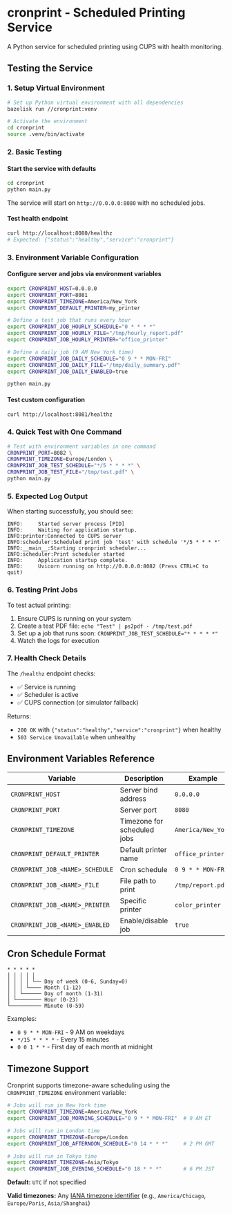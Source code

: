 # cronprint - Scheduled Printing Service

A Python service for scheduled printing using CUPS with health monitoring.

## Testing the Service

### 1. Setup Virtual Environment

```bash
# Set up Python virtual environment with all dependencies
bazelisk run //cronprint:venv

# Activate the environment
cd cronprint
source .venv/bin/activate
```

### 2. Basic Testing

#### Start the service with defaults

```bash
cd cronprint
python main.py
```

The service will start on `http://0.0.0.0:8080` with no scheduled jobs.

#### Test health endpoint

```bash
curl http://localhost:8080/healthz
# Expected: {"status":"healthy","service":"cronprint"}
```

### 3. Environment Variable Configuration

#### Configure server and jobs via environment variables

```bash
export CRONPRINT_HOST=0.0.0.0
export CRONPRINT_PORT=8081
export CRONPRINT_TIMEZONE=America/New_York
export CRONPRINT_DEFAULT_PRINTER=my_printer

# Define a test job that runs every hour
export CRONPRINT_JOB_HOURLY_SCHEDULE="0 * * * *"
export CRONPRINT_JOB_HOURLY_FILE="/tmp/hourly_report.pdf"
export CRONPRINT_JOB_HOURLY_PRINTER="office_printer"

# Define a daily job (9 AM New York time)
export CRONPRINT_JOB_DAILY_SCHEDULE="0 9 * * MON-FRI"
export CRONPRINT_JOB_DAILY_FILE="/tmp/daily_summary.pdf"
export CRONPRINT_JOB_DAILY_ENABLED=true

python main.py
```

#### Test custom configuration

```bash
curl http://localhost:8081/healthz
```

### 4. Quick Test with One Command

```bash
# Test with environment variables in one command
CRONPRINT_PORT=8082 \
CRONPRINT_TIMEZONE=Europe/London \
CRONPRINT_JOB_TEST_SCHEDULE="*/5 * * * *" \
CRONPRINT_JOB_TEST_FILE="/tmp/test.pdf" \
python main.py
```

### 5. Expected Log Output

When starting successfully, you should see:

```
INFO:     Started server process [PID]
INFO:     Waiting for application startup.
INFO:printer:Connected to CUPS server
INFO:scheduler:Scheduled print job 'test' with schedule '*/5 * * * *'
INFO:__main__:Starting cronprint scheduler...
INFO:scheduler:Print scheduler started
INFO:     Application startup complete.
INFO:     Uvicorn running on http://0.0.0.0:8082 (Press CTRL+C to quit)
```

### 6. Testing Print Jobs

To test actual printing:

1. Ensure CUPS is running on your system
2. Create a test PDF file: `echo "Test" | ps2pdf - /tmp/test.pdf`
3. Set up a job that runs soon: `CRONPRINT_JOB_TEST_SCHEDULE="* * * * *"`
4. Watch the logs for execution

### 7. Health Check Details

The `/healthz` endpoint checks:

- ✅ Service is running
- ✅ Scheduler is active
- ✅ CUPS connection (or simulator fallback)

Returns:

- `200 OK` with `{"status":"healthy","service":"cronprint"}` when healthy
- `503 Service Unavailable` when unhealthy

## Environment Variables Reference

| Variable                        | Description                 | Example            |
| ------------------------------- | --------------------------- | ------------------ |
| `CRONPRINT_HOST`                | Server bind address         | `0.0.0.0`          |
| `CRONPRINT_PORT`                | Server port                 | `8080`             |
| `CRONPRINT_TIMEZONE`            | Timezone for scheduled jobs | `America/New_York` |
| `CRONPRINT_DEFAULT_PRINTER`     | Default printer name        | `office_printer`   |
| `CRONPRINT_JOB_<NAME>_SCHEDULE` | Cron schedule               | `0 9 * * MON-FRI`  |
| `CRONPRINT_JOB_<NAME>_FILE`     | File path to print          | `/tmp/report.pdf`  |
| `CRONPRINT_JOB_<NAME>_PRINTER`  | Specific printer            | `color_printer`    |
| `CRONPRINT_JOB_<NAME>_ENABLED`  | Enable/disable job          | `true`             |

## Cron Schedule Format

```
* * * * *
│ │ │ │ │
│ │ │ │ └── Day of week (0-6, Sunday=0)
│ │ │ └──── Month (1-12)
│ │ └────── Day of month (1-31)
│ └──────── Hour (0-23)
└────────── Minute (0-59)
```

Examples:

- `0 9 * * MON-FRI` - 9 AM on weekdays
- `*/15 * * * *` - Every 15 minutes
- `0 0 1 * *` - First day of each month at midnight

## Timezone Support

Cronprint supports timezone-aware scheduling using the `CRONPRINT_TIMEZONE` environment variable:

```bash
# Jobs will run in New York time
export CRONPRINT_TIMEZONE=America/New_York
export CRONPRINT_JOB_MORNING_SCHEDULE="0 9 * * MON-FRI"  # 9 AM ET

# Jobs will run in London time
export CRONPRINT_TIMEZONE=Europe/London
export CRONPRINT_JOB_AFTERNOON_SCHEDULE="0 14 * * *"     # 2 PM GMT

# Jobs will run in Tokyo time
export CRONPRINT_TIMEZONE=Asia/Tokyo
export CRONPRINT_JOB_EVENING_SCHEDULE="0 18 * * *"       # 6 PM JST
```

**Default:** `UTC` if not specified

**Valid timezones:** Any [IANA timezone identifier](https://en.wikipedia.org/wiki/List_of_tz_database_time_zones) (e.g., `America/Chicago`, `Europe/Paris`, `Asia/Shanghai`)

